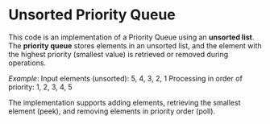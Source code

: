 # Unsorted Priority Queue

This code is an implementation of a Priority Queue using an **unsorted list**.
The **priority queue** stores elements in an unsorted list, and the element with the highest priority (smallest value) is retrieved or removed during operations.

*Example*:
Input elements (unsorted): 5, 4, 3, 2, 1
Processing in order of priority: 1, 2, 3, 4, 5

The implementation supports adding elements, retrieving the smallest element (peek), and removing elements in priority order (poll).
 
